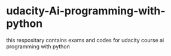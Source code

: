 # udacity-Ai-programming-with-python
this respositary contains exams and codes for udacity course ai programming with python 
